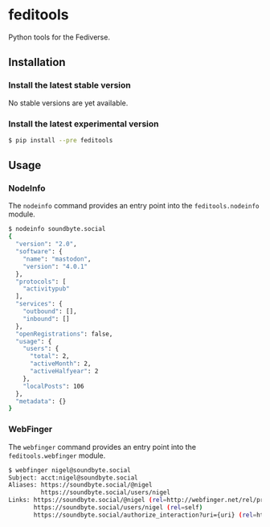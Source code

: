 # feditools

Python tools for the Fediverse.


## Installation

### Install the latest stable version
No stable versions are yet available.

### Install the latest experimental version
```bash
$ pip install --pre feditools
```


## Usage

### NodeInfo

The `nodeinfo` command provides an entry point into the `feditools.nodeinfo` module.

```bash
$ nodeinfo soundbyte.social
{
  "version": "2.0",
  "software": {
    "name": "mastodon",
    "version": "4.0.1"
  },
  "protocols": [
    "activitypub"
  ],
  "services": {
    "outbound": [],
    "inbound": []
  },
  "openRegistrations": false,
  "usage": {
    "users": {
      "total": 2,
      "activeMonth": 2,
      "activeHalfyear": 2
    },
    "localPosts": 106
  },
  "metadata": {}
}
```

### WebFinger

The `webfinger` command provides an entry point into the `feditools.webfinger` module.

```bash
$ webfinger nigel@soundbyte.social
Subject: acct:nigel@soundbyte.social
Aliases: https://soundbyte.social/@nigel
         https://soundbyte.social/users/nigel
Links: https://soundbyte.social/@nigel (rel=http://webfinger.net/rel/profile-page)
       https://soundbyte.social/users/nigel (rel=self)
       https://soundbyte.social/authorize_interaction?uri={uri} (rel=http://ostatus.org/schema/1.0/subscribe)
```

